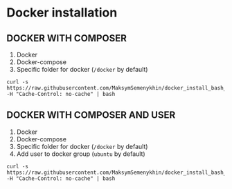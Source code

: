 # Docker installation


DOCKER WITH COMPOSER
------------
1. Docker 
2. Docker-compose
3. Specific folder for docker (`/docker` by default)

```
curl -s https://raw.githubusercontent.com/MaksymSemenykhin/docker_install_bash_script/master/docker_install.sh -H "Cache-Control: no-cache" | bash 
```


DOCKER WITH COMPOSER AND USER
------------
1. Docker 
2. Docker-compose
3. Specific folder for docker (`/docker` by default)
4. Add user to docker group (`ubuntu` by default)

```
curl -s https://raw.githubusercontent.com/MaksymSemenykhin/docker_install_bash_script/master/docker_install_with_user.sh -H "Cache-Control: no-cache" | bash 
```
